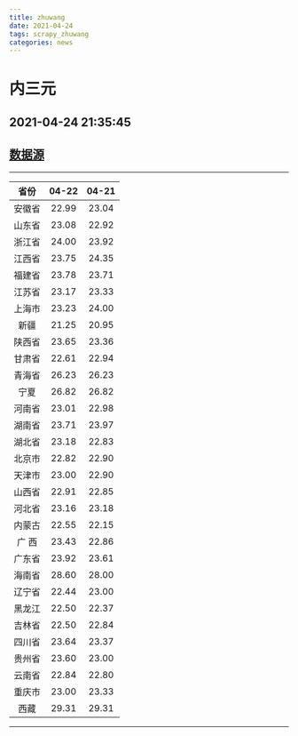 ```yaml
---
title: zhuwang
date: 2021-04-24 
tags: scrapy_zhuwang
categories: news
---
```

# 内三元
## 2021-04-24 21:35:45
## [数据源](https://hangqing.zhuwang.cc/shengzhu/20210422/468611.html)
*****
| 省份 | 04-22 | 04-21 |
| :----: | :----: | :----: |
| 安徽省 | 22.99 | 23.04 |
| 山东省 | 23.08 | 22.92 |
| 浙江省 | 24.00 | 23.92 |
| 江西省 | 23.75 | 24.35 |
| 福建省 | 23.78 | 23.71 |
| 江苏省 | 23.17 | 23.33 |
| 上海市 | 23.23 | 24.00 |
| 新疆 | 21.25 | 20.95 |
| 陕西省 | 23.65 | 23.36 |
| 甘肃省 | 22.61 | 22.94 |
| 青海省 | 26.23 | 26.23 |
| 宁夏 | 26.82 | 26.82 |
| 河南省 | 23.01 | 22.98 |
| 湖南省 | 23.71 | 23.97 |
| 湖北省 | 23.18 | 22.83 |
| 北京市 | 22.82 | 22.90 |
| 天津市 | 23.00 | 22.90 |
| 山西省 | 22.91 | 22.85 |
| 河北省 | 23.16 | 23.18 |
| 内蒙古 | 22.55 | 22.15 |
| 广 西 | 23.43 | 22.86 |
| 广东省 | 23.92 | 23.61 |
| 海南省 | 28.60 | 28.00 |
| 辽宁省 | 22.44 | 23.00 |
| 黑龙江 | 22.50 | 22.37 |
| 吉林省 | 22.50 | 22.84 |
| 四川省 | 23.64 | 23.37 |
| 贵州省 | 23.60 | 23.00 |
| 云南省 | 22.84 | 22.80 |
| 重庆市 | 23.00 | 23.33 |
| 西藏 | 29.31 | 29.31 |
*****
